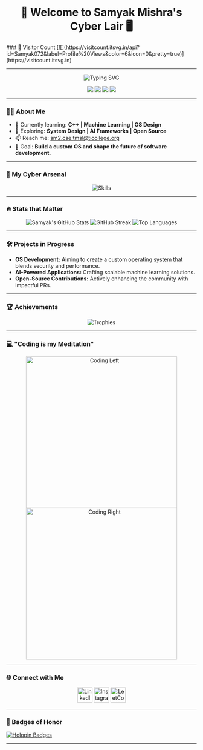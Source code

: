 <h1 align="center">🚀 Welcome to Samyak Mishra's Cyber Lair 🖥️</h1>
### 🚀 Visitor Count
[![](https://visitcount.itsvg.in/api?id=Samyak072&label=Profile%20Views&color=6&icon=0&pretty=true)](https://visitcount.itsvg.in)

---
<p align="center">
<img src="https://readme-typing-svg.herokuapp.com?font=Fira+Code&size=25&duration=4000&color=green&center=true&vCenter=true&lines=Code+Architect+|+SDE+Aspiration;Open-Source+Evangelist;Mastering+ML%2C+DSA%2C+and+OS+Concepts;Breaking+Boundaries+One+Line+of+Code+at+a+Time" alt="Typing SVG">
</p>

<p align="center">
<a href="mailto:sm2.cse.tmsl@ticollege.org"><img src="https://img.shields.io/badge/Email-me-green?style=flat&logo=gmail"></a>
<a href="https://linkedin.com/in/samyak072"><img src="https://img.shields.io/badge/LinkedIn-Samyak072-blue?style=flat&logo=linkedin"></a>
<a href="https://instagram.com/samyak_072"><img src="https://img.shields.io/badge/Instagram-Samyak072-pink?style=flat&logo=instagram"></a>
<a href="https://www.leetcode.com/samyak072"><img src="https://img.shields.io/badge/LeetCode-Samyak072-yellow?style=flat&logo=leetcode"></a>
</p>

---

### 👨‍💻 About Me

- 🌱 Currently learning: **C++ | Machine Learning | OS Design**  
- 🔭 Exploring: **System Design | AI Frameworks | Open Source**  
- 📫 Reach me: [sm2.cse.tmsl@ticollege.org](mailto:sm2.cse.tmsl@ticollege.org)  
- 🎯 Goal: **Build a custom OS and shape the future of software development.**  

---

### 🧰 My Cyber Arsenal
<p align="center">
<img src="https://skillicons.dev/icons?i=linux,cpp,python,java,tensorflow,pytorch,react,flask,django,mysql,mongodb,git,html,css,js" alt="Skills" />
</p>

---

### 🔥 Stats that Matter

<p align="center">
<img src="https://github-readme-stats.vercel.app/api?username=samyak072&show_icons=true&theme=radical" alt="Samyak's GitHub Stats" />
<img src="https://github-readme-streak-stats.herokuapp.com/?user=samyak072&theme=radical" alt="GitHub Streak" />
<img src="https://github-readme-stats.vercel.app/api/top-langs/?username=samyak072&layout=compact&theme=radical" alt="Top Languages" />
</p>

---

### 🛠️ Projects in Progress

- **OS Development:** Aiming to create a custom operating system that blends security and performance.  
- **AI-Powered Applications:** Crafting scalable machine learning solutions.  
- **Open-Source Contributions:** Actively enhancing the community with impactful PRs.  

---

### 🏆 Achievements

<p align="center">
<img src="https://github-profile-trophy.vercel.app/?username=samyak072&theme=dracula&row=1&no-frame=true&margin-w=15" alt="Trophies" />
</p>

---

### 💻 "Coding is my Meditation"

<p align="center">
<img src="https://cdn.dribbble.com/users/1162077/screenshots/3848914/programmer.gif" width="400" alt="Coding Left" />
<img src="https://cdn.dribbble.com/users/2131993/screenshots/4948736/media/45dceb640723d72436c427add7966cf8.gif" width="400" alt="Coding Right" />
</p>

---

### 🌐 Connect with Me
<p align="center">
<a href="https://linkedin.com/in/samyak072"><img src="https://raw.githubusercontent.com/rahuldkjain/github-profile-readme-generator/master/src/images/icons/Social/linked-in-alt.svg" alt="LinkedIn" width="40" /></a>
<a href="https://instagram.com/samyak_072"><img src="https://raw.githubusercontent.com/rahuldkjain/github-profile-readme-generator/master/src/images/icons/Social/instagram.svg" alt="Instagram" width="40" /></a>
<a href="https://www.leetcode.com/samyak072"><img src="https://raw.githubusercontent.com/rahuldkjain/github-profile-readme-generator/master/src/images/icons/Social/leet-code.svg" alt="LeetCode" width="40" /></a>
</p>

---

### 🎯 Badges of Honor
[![Holopin Badges](https://holopin.me/samyak072)](https://holopin.io/@samyak072)

---
